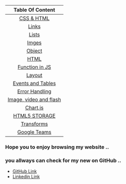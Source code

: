 | Table Of Content  | 
| :-----------------: |
|  [CSS & HTML](https://omar-zoubi.github.io/reading-notes/Reading-notes201/class) |
|  [Links](https://omar-zoubi.github.io/reading-notes/Reading-notes201/reading02) |
|  [Lists](https://omar-zoubi.github.io/reading-notes/Reading-notes201/reading03) |
|  [Imges](https://omar-zoubi.github.io/reading-notes/Reading-notes201/reading05) |
|  [Object](https://omar-zoubi.github.io/reading-notes/Reading-notes201/reading06) |
|  [HTML](https://omar-zoubi.github.io/reading-notes/Reading-notes201/reading01) |
|  [Function in JS](https://omar-zoubi.github.io/reading-notes/Reading-notes201/reading07) |
|  [Layout](https://omar-zoubi.github.io/reading-notes/Reading-notes201/reading08) |
|  [Events and Tables](https://omar-zoubi.github.io/reading-notes/Reading-notes201/reading09) |
|  [Error Handling](https://omar-zoubi.github.io/reading-notes/Reading-notes201/reading10) |
|  [Image, video and flash ](https://omar-zoubi.github.io/reading-notes/Reading-notes201/reading11) |
|  [Chart.js](https://omar-zoubi.github.io/reading-notes/Reading-notes201/reading12) |
|  [HTML5 STORAGE](https://omar-zoubi.github.io/reading-notes/Reading-notes201/reading13) |
|  [Transforms](https://omar-zoubi.github.io/reading-notes/Reading-notes201/reading14a) |
|  [Google Teams](https://omar-zoubi.github.io/reading-notes/Reading-notes201/reading14b) |


### Hope you to enjoy browsing my website .. 
### you allways can check for my new on GitHub ..

- [GitHub Link](https://github.com/Omar-zoubi)
- [Linkedin Link](https://www.linkedin.com/in/omar-alzoubi-54034bb4/)


